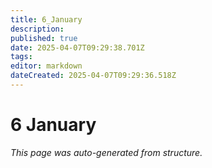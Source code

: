 ```yaml
---
title: 6_January
description: 
published: true
date: 2025-04-07T09:29:38.701Z
tags: 
editor: markdown
dateCreated: 2025-04-07T09:29:36.518Z
---
```


# 6 January

*This page was auto-generated from structure.*